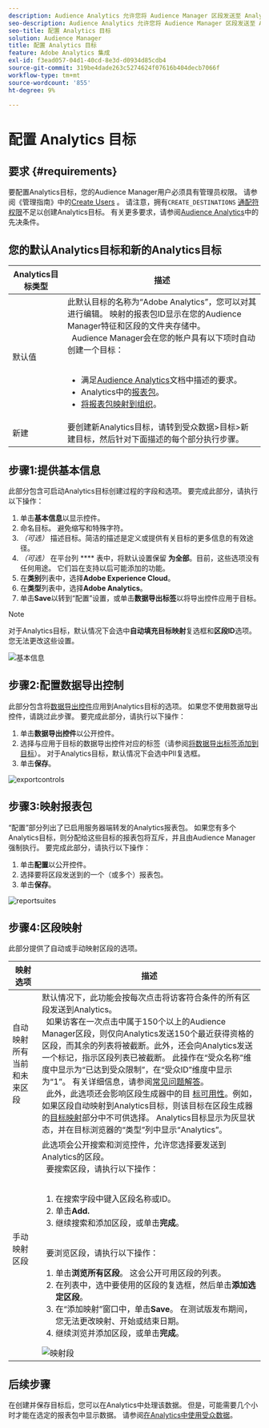 ```yaml
---
description: Audience Analytics 允许您将 Audience Manager 区段发送至 Analytics。要使用此功能，请在 Audience Manager 中创建一个 Analytics 目标，然后再将区段映射到该目标。
seo-description: Audience Analytics 允许您将 Audience Manager 区段发送至 Analytics。要使用此功能，请在 Audience Manager 中创建一个 Analytics 目标，然后再将区段映射到该目标。
seo-title: 配置 Analytics 目标
solution: Audience Manager
title: 配置 Analytics 目标
feature: Adobe Analytics 集成
exl-id: f3ead057-04d1-40cd-8e3d-d0934d85cdb4
source-git-commit: 319be4dade263c5274624f07616b404decb7066f
workflow-type: tm+mt
source-wordcount: '855'
ht-degree: 9%

---
```


# 配置 Analytics 目标

## 要求 {#requirements}

要配置Analytics目标，您的Audience Manager用户必须具有管理员权限。 请参阅《管理指南》中的[Create Users](/help/using/features/administration/administration-overview.md#create-users) 。 请注意，拥有`CREATE_DESTINATIONS` [通配符权限](/help/using/features/administration/administration-overview.md#wild-card-permissions)不足以创建Analytics目标。
有关更多要求，请参阅[Audience Analytics](https://experienceleague.adobe.com/docs/analytics/integration/audience-analytics/mc-audiences-aam.html)中的先决条件。

## 您的默认Analytics目标和新的Analytics目标

| Analytics目标类型 | 描述 |
|---|---|
| 默认值 | 此默认目标的名称为“Adobe Analytics”，您可以对其进行编辑。 映射的报表包ID显示在您的Audience Manager特征和区段的文件夹存储中。 <br>  Audience Manager会在您的帐户具有以下项时自动创建一个目标：  <br>  <ul><li>满足[Audience Analytics](https://experienceleague.adobe.com/docs/analytics/integration/audience-analytics/mc-audiences-aam.html)文档中描述的要求。</li><li>Analytics中的[报表包](https://experienceleague.adobe.com/docs/analytics/admin/manage-report-suites/report-suites-admin.html)。</li><li>[将报表包映射到组织](https://experienceleague.adobe.com/docs/core-services/interface/about-core-services/report-suite-mapping.html)。</li></ul> |
| 新建 | 要创建新Analytics目标，请转到受众数据>目标>新建目标，然后针对下面描述的每个部分执行步骤。 |

## 步骤1:提供基本信息

此部分包含可启动Analytics目标创建过程的字段和选项。 要完成此部分，请执行以下操作：

1. 单击&#x200B;**基本信息**&#x200B;以显示控件。
2. 命名目标。 避免缩写和特殊字符。
3. *（可选）* 描述目标。简洁的描述是定义或提供有关目标的更多信息的有效途径。
4. *（可选）* 在平台列 **** 表中，将默认设置保留 **为全部**。目前，这些选项没有任何用途。 它们旨在支持以后可能添加的功能。
5. 在&#x200B;**类别**&#x200B;列表中，选择&#x200B;**Adobe Experience Cloud**。
6. 在&#x200B;**类型**&#x200B;列表中，选择&#x200B;**Adobe Analytics**。
7. 单击&#x200B;**Save**&#x200B;以转到“配置”设置，或单击&#x200B;**数据导出标签**&#x200B;以将导出控件应用于目标。

>[!NOTE]
>
>对于Analytics目标，默认情况下会选中&#x200B;**自动填充目标映射**&#x200B;复选框和&#x200B;**区段ID**&#x200B;选项。 您无法更改这些设置。

![基本信息](assets/basicinformation.png)

## 步骤2:配置数据导出控制

此部分包含将[数据导出控件](/help/using/features/data-export-controls.md)应用到Analytics目标的选项。 如果您不使用数据导出控件，请跳过此步骤。 要完成此部分，请执行以下操作：

1. 单击&#x200B;**数据导出控件**&#x200B;以公开控件。
1. 选择与应用于目标的数据导出控件对应的标签（请参阅[将数据导出标签添加到目标](/help/using/features/destinations/add-data-export-labels.md)）。 对于Analytics目标，默认情况下会选中PII复选框。
1. 单击&#x200B;**保存**。

![exportcontrols](assets/exportControls.png)

## 步骤3:映射报表包

“配置”部分列出了已启用服务器端转发的Analytics报表包。 如果您有多个Analytics目标，则分配给这些目标的报表包将互斥，并且由Audience Manager强制执行。 要完成此部分，请执行以下操作：

1. 单击&#x200B;**配置**&#x200B;以公开控件。
1. 选择要将区段发送到的一个（或多个）报表包。
1. 单击&#x200B;**保存**。

![reportsuites](assets/reportSuites.png)

## 步骤4:区段映射

此部分提供了自动或手动映射区段的选项。

| 映射选项 | 描述 |
|---|---|
| 自动映射所有当前和未来区段 | 默认情况下，此功能会按每次点击将访客符合条件的所有区段发送到Analytics。 <br>  如果访客在一次点击中属于150个以上的Audience Manager区段，则仅向Analytics发送150个最近获得资格的区段，而其余的列表将被截断。此外，还会向Analytics发送一个标记，指示区段列表已被截断。 此操作在“受众名称”维度中显示为“已达到受众限制”，在“受众ID”维度中显示为“1”。 有关详细信息，请参阅[常见问题解答](https://experienceleague.adobe.com/docs/analytics/integration/audience-analytics/audience-analytics-workflow/mc-audiences-faqs.html)。 <br>  此外，此选项还会影响区段生成器中的目 [标可用性](/help/using/features/segments/segment-builder.md)。例如，如果区段自动映射到Analytics目标，则该目标在区段生成器的[目标映射](/help/using/features/segments/segment-builder.md#segment-builder-controls-destinations)部分中不可供选择。 Analytics目标显示为灰显状态，并在目标浏览器的“类型”列中显示“Analytics”。 |
| 手动映射区段 | 此选项会公开搜索和浏览控件，允许您选择要发送到Analytics的区段。 <br>  要搜索区段，请执行以下操作：  <br>  <ol><li>在搜索字段中键入区段名称或ID。</li><li>单击<b>Add.</b></li><li>继续搜索和添加区段，或单击<b>完成</b>。</li></ol><br>  要浏览区段，请执行以下操作： <ol><li>单击<b>浏览所有区段</b>。 这会公开可用区段的列表。</li><li>在列表中，选中要使用的区段的复选框，然后单击<b>添加选定区段</b>。</li><li>在“添加映射”窗口中，单击<b>Save</b>。 在测试版发布期间，您无法更改映射、开始或结束日期。</li><li>继续浏览并添加区段，或单击<b>完成</b>。</li></ol> ![映射段](assets/mapSegments.png) |

## 后续步骤

在创建并保存目标后，您可以在Analytics中处理该数据。 但是，可能需要几个小时才能在选定的报表包中显示数据。 请参阅[在Analytics中使用受众数据](https://experienceleague.adobe.com/docs/analytics/integration/audience-analytics/audience-analytics-workflow/use-audience-data-analytics.html)。
